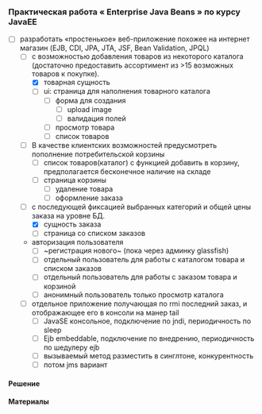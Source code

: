 ### Практическая работа « Enterprise Java Beans » по курсу JavaEE

- [ ] разработать «простенькое» веб-приложение похожее на интернет магазин (EJB, CDI, JPA, JTA, JSF, Bean Validation, JPQL)
  - [ ] с возможностью добавления товаров из некоторого каталога (достаточно предоставить ассортимент из >15 возможных товаров к покупке).
    - [x] товарная сущность
    - [ ] ui: страница для наполнения товарного каталога
      - [ ] форма для создания
        - [ ] upload image
        - [ ] валидация полей
      - [ ] просмотр товара 
      - [ ] список товаров 
  - [ ] В качестве клиентских возможностей предусмотреть пополнение потребительской корзины 
    - [ ] список товаров(каталог) с функцией добавить в корзину, предполагается бесконечное наличие на складе
    - [ ] страница корзины 
      - [ ] удаление товара
      - [ ] оформление заказа 
  - [ ] с последующей фиксацией выбранных категорий и общей цены заказа на уровне БД.
    - [x] сущность заказа
    - [ ] страница со списком заказов   
  - авторизация пользователя
    - [ ] ~регистрация нового~ (пока через админку glassfish)
    - [ ] отдельный пользователь для работы с каталогом товара и списком заказов
    - [ ] отдельный пользователь для работы с заказом товара и корзиной
    - [ ] анонимный пользователь только просмотр каталога
  - [ ] отдельное приложение получающая по rmi последний заказ, и отображающее его в консоли на манер tail 
    - [ ] JavaSE консольное, подключение по jndi, периодичность по sleep
    - [ ] Ejb embeddable, подключение по внедрению, периодичность по шедулеру ejb
    - [ ] вызываемый метод разместить в синглтоне, конкурентность
    - [ ] потом jms вариант

#### Решение

#### Материалы

